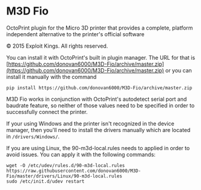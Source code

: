 # M3D Fio
OctoPrint plugin for the Micro 3D printer that provides a complete, platform independent alternative to the printer's official software 

© 2015 Exploit Kings. All rights reserved.

You can install it with OctoPrint's built in plugin manager. The URL for that is [https://github.com/donovan6000/M3D-Fio/archive/master.zip](https://github.com/donovan6000/M3D-Fio/archive/master.zip) or you can install it manually with the command

```shell
pip install https://github.com/donovan6000/M3D-Fio/archive/master.zip
```

M3D Fio works in conjunction with OctoPrint's autodetect serial port and baudrate feature, so neither of those values need to be specified in order to successfully connect the printer.

If your using Windows and the printer isn't recognized in the device manager, then you'll need to install the drivers manually which are located in `/drivers/Windows/`.

If you are using Linux, the 90-m3d-local.rules needs to applied in order to avoid issues. You can apply it with the following commands:

```shell
wget -O /etc/udev/rules.d/90-m3d-local.rules https://raw.githubusercontent.com/donovan6000/M3D-Fio/master/drivers/Linux/90-m3d-local.rules
sudo /etc/init.d/udev restart
```

